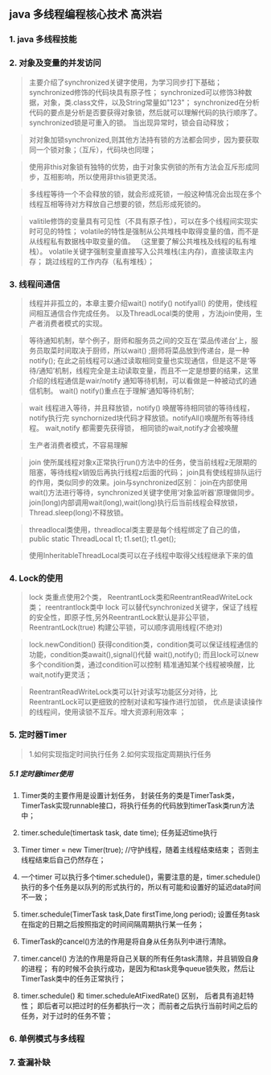 ## java 多线程编程核心技术 高洪岩
### 1. java 多线程技能
### 2. 对象及变量的并发访问
> 主要介绍了synchronized关键字使用，为学习同步打下基础； synchronized修饰的代码块具有原子性； synchronized可以修饰3种数据，对象，类.class文件，以及String常量如"123"；
synchronized在分析代码的要点是分析是否要获得对象锁，然后就可以理解代码的执行顺序了。 synchronized锁是可重入的锁。 当出现异常时，锁会自动释放；

> 对对象加锁synchronized,则其他方法持有锁的方法都会同步，因为要获取同一个锁对象；（互斥），代码块也同理；

> 使用非this对象锁有独特的优势，由于对象实例锁的所有方法会互斥形成同步，互相影响，所以使用非this锁更灵活。

> 多线程等待一个不会释放的锁，就会形成死锁，一般这种情况会出现在多个线程互相等待对方释放自己想要的锁，然后形成死锁的。

> valitile修饰的变量具有可见性（不具有原子性），可以在多个线程间实现实时可见的特性； volatile的特性是强制从公共堆栈中取得变量的值，而不是从线程私有数据栈中取变量的值。
（这里要了解公共堆栈及线程的私有堆栈）。 volatile关键字强制变量直接写入公共堆栈(主内存)，直接读取主内存； 跳过线程的工作内存（私有堆栈）；

### 3. 线程间通信
> 线程并非孤立的，本章主要介绍wait() notify() notifyall() 的使用，使线程间相互通信合作完成任务。 以及ThreadLocal类的使用 ，方法join使用，生产者消费者模式的实现。

> 等待通知机制，举个例子，厨师和服务员之间的交互在‘菜品传递台’上，服务员取菜时间取决于厨师，所以wait() ;厨师将菜品放到传递台，是一种notify(); 在此之前线程可以通过读取相同变量也实现通信，但是这不是‘等待/通知’机制，线程完全是主动读取变量，而且不一定是想要的结果，这里介绍的线程通信是wair/notify 通知等待机制，可以看做是一种被动式的通信机制。 wait() notify()重点在于理解‘通知等待机制’;

> wait 线程进入等待，并且释放锁，notify() 唤醒等待相同锁的等待线程，notify执行完 synchornized块代码才释放锁。notifyAll()唤醒所有等待线程。 wait,notify 都需要先获得锁， 相同锁的wait,notify才会被唤醒

> 生产者消费者模式，不容易理解

> join 使所属线程对象x正常执行run()方法中的任务，使当前线程z无限期的阻塞，等待线程x销毁后再执行线程z后面的代码； join具有使线程排队运行的作用，类似同步的效果。join与synchronized区别： join在内部使用wait()方法进行等待，synchronized关键字使用‘对象监听器’原理做同步。join(long)内部调用wait(long),wait(long)执行后当前线程会释放锁，Thread.sleep(long)不释放锁。

> threadlocal类使用，threadlocal类主要是每个线程绑定了自己的值， public static ThreadLocal t1; t1.set(); t1.get();

> 使用InheritableThreadLocal类可以在子线程中取得父线程继承下来的值

### 4. Lock的使用
> lock 类重点使用2个类， ReentrantLock类和ReentrantReadWriteLock类； reentrantlock类中 lock 可以替代synchronized关键字，保证了线程的安全性，即原子性,另外ReentrantLock默认是非公平锁，ReentrantLock(true) 构建公平锁，可以顺序调用线程(不绝对)

> lock.newCondition() 获得condition类，condition类可以保证线程通信的功能，condition类await(),signal()代替 wait(),notify(); 而且lock可以new多个condition类，通过condition可以控制
精准通知某个线程被唤醒，比wait,notify更灵活；  

> ReentrantReadWriteLock类可以针对读写功能区分对待，比ReentrantLock可以更细致的控制对读和写操作进行加锁，
优点是读读操作的线程间，使用读锁不互斥。增大资源利用效率 ； 
### 5. 定时器Timer
> 1.如何实现指定时间执行任务 2.如何实现指定周期执行任务

##### 5.1 定时器timer使用

1. Timer类的主要作用是设置计划任务， 封装任务的类是TimerTask类， TimerTask实现runnable接口，将执行任务的代码放到timerTask类run方法中；

2. timer.schedule(timertask task, date time); 任务延迟time执行

3. Timer timer = new Timer(true); //守护线程，随着主线程结束结束； 否则主线程结束后自己仍然存在；

4. 一个timer 可以执行多个timer.schedule()，需要注意的是，timer.schedule()执行的多个任务是以队列的形式执行的，所以有可能和设置好的延迟data时间不一致；

5. timer.schedule(TimerTask task,Date firstTime,long period); 设置任务task在指定的日期之后按照指定的时间间隔周期执行某一任务；

6. TimerTask的cancel()方法的作用是将自身从任务队列中进行清除。

7. timer.cancel() 方法的作用是将自己关联的所有任务task清除，并且销毁自身的进程； 有的时候不会执行成功，是因为和task竞争queue锁失败，然后让TimerTask类中的任务正常执行；

8. timer.schedule() 和 timer.scheduleAtFixedRate() 区别， 后者具有追赶特性； 即后者可以把过时的任务都执行一次； 而前者之后执行当前时间之后的任务，对于过时的任务不管；

### 6. 单例模式与多线程
### 7. 查漏补缺
